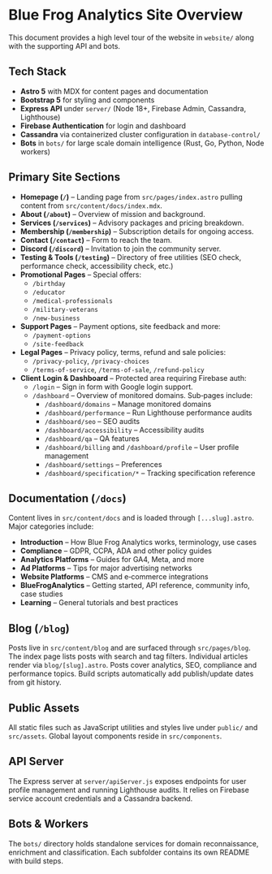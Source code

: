 # Blue Frog Analytics Site Overview

This document provides a high level tour of the website in `website/` along with the supporting API and bots.

## Tech Stack
- **Astro 5** with MDX for content pages and documentation
- **Bootstrap 5** for styling and components
- **Express API** under `server/` (Node 18+, Firebase Admin, Cassandra, Lighthouse)
- **Firebase Authentication** for login and dashboard
- **Cassandra** via containerized cluster configuration in `database-control/`
- **Bots** in `bots/` for large scale domain intelligence (Rust, Go, Python, Node workers)

## Primary Site Sections
- **Homepage (`/`)** – Landing page from `src/pages/index.astro` pulling content from `src/content/docs/index.mdx`.
- **About (`/about`)** – Overview of mission and background.
- **Services (`/services`)** – Advisory packages and pricing breakdown.
- **Membership (`/membership`)** – Subscription details for ongoing access.
- **Contact (`/contact`)** – Form to reach the team.
- **Discord (`/discord`)** – Invitation to join the community server.
- **Testing & Tools (`/testing`)** – Directory of free utilities (SEO check, performance check, accessibility check, etc.)
- **Promotional Pages** – Special offers:
  - `/birthday`
  - `/educator`
  - `/medical-professionals`
  - `/military-veterans`
  - `/new-business`
- **Support Pages** – Payment options, site feedback and more:
  - `/payment-options`
  - `/site-feedback`
- **Legal Pages** – Privacy policy, terms, refund and sale policies:
  - `/privacy-policy`, `/privacy-choices`
  - `/terms-of-service`, `/terms-of-sale`, `/refund-policy`
- **Client Login & Dashboard** – Protected area requiring Firebase auth:
  - `/login` – Sign in form with Google login support.
  - `/dashboard` – Overview of monitored domains. Sub‑pages include:
    - `/dashboard/domains` – Manage monitored domains
    - `/dashboard/performance` – Run Lighthouse performance audits
    - `/dashboard/seo` – SEO audits
    - `/dashboard/accessibility` – Accessibility audits
    - `/dashboard/qa` – QA features
    - `/dashboard/billing` and `/dashboard/profile` – User profile management
    - `/dashboard/settings` – Preferences
    - `/dashboard/specification/*` – Tracking specification reference

## Documentation (`/docs`)
Content lives in `src/content/docs` and is loaded through `[...slug].astro`. Major categories include:
- **Introduction** – How Blue Frog Analytics works, terminology, use cases
- **Compliance** – GDPR, CCPA, ADA and other policy guides
- **Analytics Platforms** – Guides for GA4, Meta, and more
- **Ad Platforms** – Tips for major advertising networks
- **Website Platforms** – CMS and e‑commerce integrations
- **BlueFrogAnalytics** – Getting started, API reference, community info, case studies
- **Learning** – General tutorials and best practices

## Blog (`/blog`)
Posts live in `src/content/blog` and are surfaced through `src/pages/blog`. The index page lists posts with search and tag filters. Individual articles render via `blog/[slug].astro`. Posts cover analytics, SEO, compliance and performance topics. Build scripts automatically add publish/update dates from git history.

## Public Assets
All static files such as JavaScript utilities and styles live under `public/` and `src/assets`. Global layout components reside in `src/components`.

## API Server
The Express server at `server/apiServer.js` exposes endpoints for user profile management and running Lighthouse audits. It relies on Firebase service account credentials and a Cassandra backend.

## Bots & Workers
The `bots/` directory holds standalone services for domain reconnaissance, enrichment and classification. Each subfolder contains its own README with build steps.

